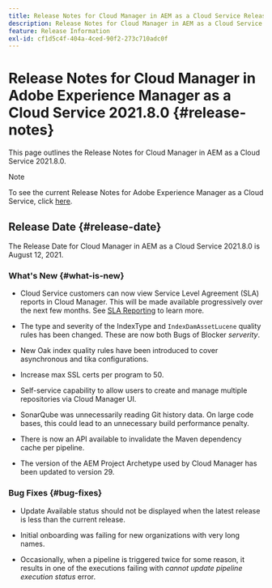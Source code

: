 ```yaml
---
title: Release Notes for Cloud Manager in AEM as a Cloud Service Release 2021.8.0
description: Release Notes for Cloud Manager in AEM as a Cloud Service Release 2021.8.0
feature: Release Information
exl-id: cf1d5c4f-404a-4ced-90f2-273c710adc0f
---
```

# Release Notes for Cloud Manager in Adobe Experience Manager as a Cloud Service 2021.8.0 {#release-notes}

This page outlines the Release Notes for Cloud Manager in AEM as a Cloud Service 2021.8.0.

>[!NOTE]
>To see the current Release Notes for Adobe Experience Manager as a Cloud Service, click [here](https://experienceleague.adobe.com/docs/experience-manager-cloud-service/release-notes/release-notes/release-notes-current.html).

## Release Date {#release-date}

The Release Date for Cloud Manager in AEM as a Cloud Service 2021.8.0 is August 12, 2021.

### What's New {#what-is-new}

* Cloud Service customers can now view Service Level Agreement (SLA) reports in Cloud Manager. This will be made available progressively over the next few months.
   See [SLA Reporting](https://experienceleague.adobe.com/docs/experience-manager-cloud-service/implementing/using-cloud-manager/sla-reporting.html) to learn more.

* The type and severity of the IndexType and `IndexDamAssetLucene` quality rules has been changed. These are now both Bugs of Blocker *serverity*.

* New Oak index quality rules have been introduced to cover asynchronous and tika configurations.

* Increase max SSL certs per program to 50.

* Self-service capability to allow users to create and manage multiple repositories via Cloud Manager UI.

* SonarQube was unnecessarily reading Git history data. On large code bases, this could lead to an unnecessary build performance penalty.

* There is now an API available to invalidate the Maven dependency cache per pipeline.
 
* The version of the AEM Project Archetype used by Cloud Manager has been updated to version 29. 

### Bug Fixes {#bug-fixes}

* Update Available status should not be displayed when the latest release is less than the current release.

* Initial onboarding was failing for new organizations with very long names.

* Occasionally, when a pipeline is triggered twice for some reason, it results in one of the executions failing with *cannot update pipeline execution status* error.
